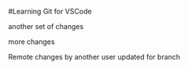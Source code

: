 #Learning Git for VSCode

another set of changes

more changes

Remote changes by another user
updated for branch
